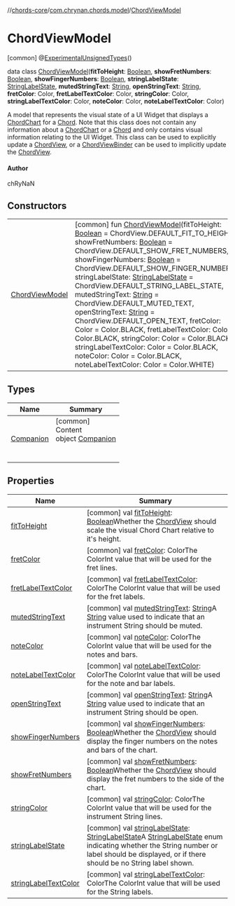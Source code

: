 //[chords-core](../../../index.md)/[com.chrynan.chords.model](../index.md)/[ChordViewModel](index.md)



# ChordViewModel  
 [common] @[ExperimentalUnsignedTypes](https://kotlinlang.org/api/latest/jvm/stdlib/kotlin/-experimental-unsigned-types/index.html)()  
  
data class [ChordViewModel](index.md)(**fitToHeight**: [Boolean](https://kotlinlang.org/api/latest/jvm/stdlib/kotlin/-boolean/index.html), **showFretNumbers**: [Boolean](https://kotlinlang.org/api/latest/jvm/stdlib/kotlin/-boolean/index.html), **showFingerNumbers**: [Boolean](https://kotlinlang.org/api/latest/jvm/stdlib/kotlin/-boolean/index.html), **stringLabelState**: [StringLabelState](../-string-label-state/index.md), **mutedStringText**: [String](https://kotlinlang.org/api/latest/jvm/stdlib/kotlin/-string/index.html), **openStringText**: [String](https://kotlinlang.org/api/latest/jvm/stdlib/kotlin/-string/index.html), **fretColor**: Color, **fretLabelTextColor**: Color, **stringColor**: Color, **stringLabelTextColor**: Color, **noteColor**: Color, **noteLabelTextColor**: Color)

A model that represents the visual state of a UI Widget that displays a [ChordChart](../-chord-chart/index.md) for a [Chord](../-chord/index.md). Note that this class does not contain any information about a [ChordChart](../-chord-chart/index.md) or a [Chord](../-chord/index.md) and only contains visual information relating to the UI Widget. This class can be used to explicitly update a [ChordView](../../com.chrynan.chords.view/-chord-view/index.md), or a [ChordViewBinder](../../com.chrynan.chords.view/-chord-view-binder/index.md) can be used to implicitly update the [ChordView](../../com.chrynan.chords.view/-chord-view/index.md).



#### Author  


chRyNaN

   


## Constructors  
  
| | |
|---|---|
| <a name="com.chrynan.chords.model/ChordViewModel/ChordViewModel/#kotlin.Boolean#kotlin.Boolean#kotlin.Boolean#com.chrynan.chords.model.StringLabelState#kotlin.String#kotlin.String#com.chrynan.colors.Color#com.chrynan.colors.Color#com.chrynan.colors.Color#com.chrynan.colors.Color#com.chrynan.colors.Color#com.chrynan.colors.Color/PointingToDeclaration/"></a>[ChordViewModel](-chord-view-model.md)| <a name="com.chrynan.chords.model/ChordViewModel/ChordViewModel/#kotlin.Boolean#kotlin.Boolean#kotlin.Boolean#com.chrynan.chords.model.StringLabelState#kotlin.String#kotlin.String#com.chrynan.colors.Color#com.chrynan.colors.Color#com.chrynan.colors.Color#com.chrynan.colors.Color#com.chrynan.colors.Color#com.chrynan.colors.Color/PointingToDeclaration/"></a> [common] fun [ChordViewModel](-chord-view-model.md)(fitToHeight: [Boolean](https://kotlinlang.org/api/latest/jvm/stdlib/kotlin/-boolean/index.html) = ChordView.DEFAULT_FIT_TO_HEIGHT, showFretNumbers: [Boolean](https://kotlinlang.org/api/latest/jvm/stdlib/kotlin/-boolean/index.html) = ChordView.DEFAULT_SHOW_FRET_NUMBERS, showFingerNumbers: [Boolean](https://kotlinlang.org/api/latest/jvm/stdlib/kotlin/-boolean/index.html) = ChordView.DEFAULT_SHOW_FINGER_NUMBERS, stringLabelState: [StringLabelState](../-string-label-state/index.md) = ChordView.DEFAULT_STRING_LABEL_STATE, mutedStringText: [String](https://kotlinlang.org/api/latest/jvm/stdlib/kotlin/-string/index.html) = ChordView.DEFAULT_MUTED_TEXT, openStringText: [String](https://kotlinlang.org/api/latest/jvm/stdlib/kotlin/-string/index.html) = ChordView.DEFAULT_OPEN_TEXT, fretColor: Color = Color.BLACK, fretLabelTextColor: Color = Color.BLACK, stringColor: Color = Color.BLACK, stringLabelTextColor: Color = Color.BLACK, noteColor: Color = Color.BLACK, noteLabelTextColor: Color = Color.WHITE)   <br>|


## Types  
  
|  Name |  Summary | 
|---|---|
| <a name="com.chrynan.chords.model/ChordViewModel.Companion///PointingToDeclaration/"></a>[Companion](-companion/index.md)| <a name="com.chrynan.chords.model/ChordViewModel.Companion///PointingToDeclaration/"></a>[common]  <br>Content  <br>object [Companion](-companion/index.md)  <br><br><br>|


## Properties  
  
|  Name |  Summary | 
|---|---|
| <a name="com.chrynan.chords.model/ChordViewModel/fitToHeight/#/PointingToDeclaration/"></a>[fitToHeight](fit-to-height.md)| <a name="com.chrynan.chords.model/ChordViewModel/fitToHeight/#/PointingToDeclaration/"></a> [common] val [fitToHeight](fit-to-height.md): [Boolean](https://kotlinlang.org/api/latest/jvm/stdlib/kotlin/-boolean/index.html)Whether the [ChordView](../../com.chrynan.chords.view/-chord-view/index.md) should scale the visual Chord Chart relative to it's height.   <br>|
| <a name="com.chrynan.chords.model/ChordViewModel/fretColor/#/PointingToDeclaration/"></a>[fretColor](fret-color.md)| <a name="com.chrynan.chords.model/ChordViewModel/fretColor/#/PointingToDeclaration/"></a> [common] val [fretColor](fret-color.md): ColorThe ColorInt value that will be used for the fret lines.   <br>|
| <a name="com.chrynan.chords.model/ChordViewModel/fretLabelTextColor/#/PointingToDeclaration/"></a>[fretLabelTextColor](fret-label-text-color.md)| <a name="com.chrynan.chords.model/ChordViewModel/fretLabelTextColor/#/PointingToDeclaration/"></a> [common] val [fretLabelTextColor](fret-label-text-color.md): ColorThe ColorInt value that will be used for the fret labels.   <br>|
| <a name="com.chrynan.chords.model/ChordViewModel/mutedStringText/#/PointingToDeclaration/"></a>[mutedStringText](muted-string-text.md)| <a name="com.chrynan.chords.model/ChordViewModel/mutedStringText/#/PointingToDeclaration/"></a> [common] val [mutedStringText](muted-string-text.md): [String](https://kotlinlang.org/api/latest/jvm/stdlib/kotlin/-string/index.html)A [String](https://kotlinlang.org/api/latest/jvm/stdlib/kotlin/-string/index.html) value used to indicate that an instrument String should be muted.   <br>|
| <a name="com.chrynan.chords.model/ChordViewModel/noteColor/#/PointingToDeclaration/"></a>[noteColor](note-color.md)| <a name="com.chrynan.chords.model/ChordViewModel/noteColor/#/PointingToDeclaration/"></a> [common] val [noteColor](note-color.md): ColorThe ColorInt value that will be used for the notes and bars.   <br>|
| <a name="com.chrynan.chords.model/ChordViewModel/noteLabelTextColor/#/PointingToDeclaration/"></a>[noteLabelTextColor](note-label-text-color.md)| <a name="com.chrynan.chords.model/ChordViewModel/noteLabelTextColor/#/PointingToDeclaration/"></a> [common] val [noteLabelTextColor](note-label-text-color.md): ColorThe ColorInt value that will be used for the note and bar labels.   <br>|
| <a name="com.chrynan.chords.model/ChordViewModel/openStringText/#/PointingToDeclaration/"></a>[openStringText](open-string-text.md)| <a name="com.chrynan.chords.model/ChordViewModel/openStringText/#/PointingToDeclaration/"></a> [common] val [openStringText](open-string-text.md): [String](https://kotlinlang.org/api/latest/jvm/stdlib/kotlin/-string/index.html)A [String](https://kotlinlang.org/api/latest/jvm/stdlib/kotlin/-string/index.html) value used to indicate that an instrument String should be open.   <br>|
| <a name="com.chrynan.chords.model/ChordViewModel/showFingerNumbers/#/PointingToDeclaration/"></a>[showFingerNumbers](show-finger-numbers.md)| <a name="com.chrynan.chords.model/ChordViewModel/showFingerNumbers/#/PointingToDeclaration/"></a> [common] val [showFingerNumbers](show-finger-numbers.md): [Boolean](https://kotlinlang.org/api/latest/jvm/stdlib/kotlin/-boolean/index.html)Whether the [ChordView](../../com.chrynan.chords.view/-chord-view/index.md) should display the finger numbers on the notes and bars of the chart.   <br>|
| <a name="com.chrynan.chords.model/ChordViewModel/showFretNumbers/#/PointingToDeclaration/"></a>[showFretNumbers](show-fret-numbers.md)| <a name="com.chrynan.chords.model/ChordViewModel/showFretNumbers/#/PointingToDeclaration/"></a> [common] val [showFretNumbers](show-fret-numbers.md): [Boolean](https://kotlinlang.org/api/latest/jvm/stdlib/kotlin/-boolean/index.html)Whether the [ChordView](../../com.chrynan.chords.view/-chord-view/index.md) should display the fret numbers to the side of the chart.   <br>|
| <a name="com.chrynan.chords.model/ChordViewModel/stringColor/#/PointingToDeclaration/"></a>[stringColor](string-color.md)| <a name="com.chrynan.chords.model/ChordViewModel/stringColor/#/PointingToDeclaration/"></a> [common] val [stringColor](string-color.md): ColorThe ColorInt value that will be used for the instrument String lines.   <br>|
| <a name="com.chrynan.chords.model/ChordViewModel/stringLabelState/#/PointingToDeclaration/"></a>[stringLabelState](string-label-state.md)| <a name="com.chrynan.chords.model/ChordViewModel/stringLabelState/#/PointingToDeclaration/"></a> [common] val [stringLabelState](string-label-state.md): [StringLabelState](../-string-label-state/index.md)A [StringLabelState](../-string-label-state/index.md) enum indicating whether the String number or label should be displayed, or if there should be no String label shown.   <br>|
| <a name="com.chrynan.chords.model/ChordViewModel/stringLabelTextColor/#/PointingToDeclaration/"></a>[stringLabelTextColor](string-label-text-color.md)| <a name="com.chrynan.chords.model/ChordViewModel/stringLabelTextColor/#/PointingToDeclaration/"></a> [common] val [stringLabelTextColor](string-label-text-color.md): ColorThe ColorInt value that will be used for the String labels.   <br>|

